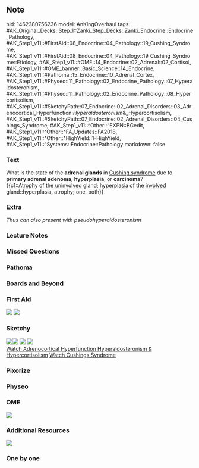 ## Note
nid: 1462380756236
model: AnKingOverhaul
tags: #AK_Original_Decks::Step_1::Zanki_Step_Decks::Zanki_Endocrine::Endocrine_Pathology, #AK_Step1_v11::#FirstAid::08_Endocrine::04_Pathology::19_Cushing_Syndrome, #AK_Step1_v11::#FirstAid::08_Endocrine::04_Pathology::19_Cushing_Syndrome::Etiology, #AK_Step1_v11::#OME::14_Endocrine::02_Adrenal::02_Cortisol, #AK_Step1_v11::#OME_banner::Basic_Science::14_Endocrine, #AK_Step1_v11::#Pathoma::15_Endocrine::10_Adrenal_Cortex, #AK_Step1_v11::#Physeo::11_Pathology::02_Endocrine_Pathology::07_Hyperaldosteronism, #AK_Step1_v11::#Physeo::11_Pathology::02_Endocrine_Pathology::08_Hypercoritsolism, #AK_Step1_v11::#SketchyPath::07_Endocrine::02_Adrenal_Disorders::03_Adrenocortical_Hyperfunction:_Hyperaldosteronism_&_Hypercortisolism, #AK_Step1_v11::#SketchyPath::07_Endocrine::02_Adrenal_Disorders::04_Cushings_Syndrome, #AK_Step1_v11::^Other::^EXPN::BGedit, #AK_Step1_v11::^Other::^FA_Updates::FA2018, #AK_Step1_v11::^Other::^HighYield::1-HighYield, #AK_Step1_v11::^Systems::Endocrine::Pathology
markdown: false

### Text
<div>
  What is the state of the <b>adrenal glands</b> in <u>Cushing
  syndrome</u> due to <b>primary adrenal adenoma</b>,
  <b>hyperplasia</b>, or <b>carcinoma</b>?
</div>
<div>
  {{c1::<u>Atrophy</u> of the <u>uninvolved</u> gland;
  <u>hyperplasia</u> of the <u>involved</u> gland::hyperplasia,
  atrophy; one, both}}
</div>

### Extra
<i>Thus can also present with pseudohyperaldosteronism</i>

### Lecture Notes


### Missed Questions


### Pathoma


### Boards and Beyond


### First Aid
<img src="tmpO6hxya.png"> <img src="tmp1_dOPi.png">

### Sketchy
<div><img src=
"adrenal%20tumor%20hypofunctionalatrophied%20adrenal.jpg"><img src=
"adrenal%20cushing%20syndrome%20-%20cortisol%20secreting%20adenoma%20-%20adrenal%20atrophy_1566160514431.jpg">
<img src=
"Zoverall%20picture-ba23a4c658cd23d65be494593d3689ed56fa6538_1566160514431.JPG">
<img src=
"zOverall-4c9da3edc500c45875179862d7e5c2d2d770c677_1566160514431.jpg"></div><a href="https://dashboard.sketchy.com/study/medical/courses/medical-pathophysiology/units/medical-pathophysiology-endocrine/videos/medical-pathophysiology-endocrine-adrenal-disorders-adrenocortical-hyperfunction-hyperaldosteronism-and-hypercortisolism?utm_source=anki&utm_medium=partnership&utm_campaign=february_update&utm_content=medical">Watch
Adrenocortical Hyperfunction Hyperaldosteronism &
Hypercortisolism</a> <a href=
"https://dashboard.sketchy.com/study/medical/courses/medical-pathophysiology/units/medical-pathophysiology-endocrine/videos/medical-internal-medicine-endocrinology-adrenal-disease-cushing-syndrome-soap?utm_source=anki&utm_medium=partnership&utm_campaign=february_update&utm_content=medical">
Watch Cushings Syndrome</a>

### Pixorize


### Physeo


### OME
<div class="ome-widget">
  <a href=
  "https://onlinemeded.org/spa/endocrine?ref=anki"><img src="_OME_AnkiFlashcards_Topic_6.png"></a>
</div>

### Additional Resources
<img src="5081d93ae45d6.jpg">

### One by one

